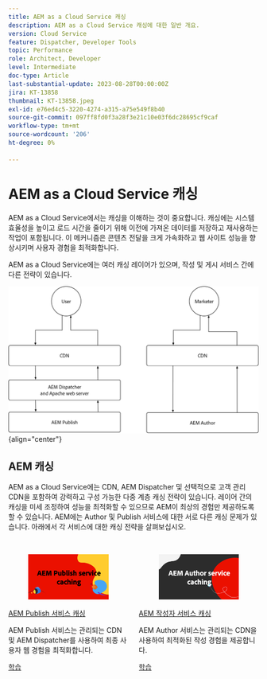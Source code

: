 ```yaml
---
title: AEM as a Cloud Service 캐싱
description: AEM as a Cloud Service 캐싱에 대한 일반 개요.
version: Cloud Service
feature: Dispatcher, Developer Tools
topic: Performance
role: Architect, Developer
level: Intermediate
doc-type: Article
last-substantial-update: 2023-08-28T00:00:00Z
jira: KT-13858
thumbnail: KT-13858.jpeg
exl-id: e76ed4c5-3220-4274-a315-a75e549f8b40
source-git-commit: 097ff8fd0f3a28f3e21c10e03f6dc28695cf9caf
workflow-type: tm+mt
source-wordcount: '206'
ht-degree: 0%

---
```


# AEM as a Cloud Service 캐싱

AEM as a Cloud Service에서는 캐싱을 이해하는 것이 중요합니다. 캐싱에는 시스템 효율성을 높이고 로드 시간을 줄이기 위해 이전에 가져온 데이터를 저장하고 재사용하는 작업이 포함됩니다. 이 메커니즘은 콘텐츠 전달을 크게 가속화하고 웹 사이트 성능을 향상시키며 사용자 경험을 최적화합니다.

AEM as a Cloud Service에는 여러 캐싱 레이어가 있으며, 작성 및 게시 서비스 간에 다른 전략이 있습니다.

![AEM as a Cloud Service 캐싱 개요](./assets/overview/all.png){align="center"}

## AEM 캐싱

AEM as a Cloud Service에는 CDN, AEM Dispatcher 및 선택적으로 고객 관리 CDN을 포함하여 강력하고 구성 가능한 다중 계층 캐싱 전략이 있습니다. 레이어 간의 캐싱을 미세 조정하여 성능을 최적화할 수 있으므로 AEM이 최상의 경험만 제공하도록 할 수 있습니다. AEM에는 Author 및 Publish 서비스에 대한 서로 다른 캐싱 문제가 있습니다. 아래에서 각 서비스에 대한 캐싱 전략을 살펴보십시오.


<div class="columns is-multiline" style="margin-top: 2rem">
    <div class="column is-half-tablet is-half-desktop is-half-widescreen" aria-label="AEM Publish service caching">
    <div class="card is-padded-small is-padded-big-mobile" style="height: 100%">
        <div class="card-image">
          <figure class="image is-16by9">
            <a href="./publish.md" title="AEM Publish 서비스" tabindex="-1">
              <img class="is-bordered-r-small" src="./assets/overview/publish-card.png" alt="AEM Publish 서비스 캐싱">
            </a>
          </figure>
        </div>
        <div class="card-content is-padded-small">
          <div class="content">
            <p class="headline is-size-6 has-text-weight-bold"><a href="./publish.md" title="AEM Publish 서비스 캐싱">AEM Publish 서비스 캐싱</a></p>
            <p class="is-size-6">AEM Publish 서비스는 관리되는 CDN 및 AEM Dispatcher를 사용하여 최종 사용자 웹 경험을 최적화합니다.</p>
            <a href="./publish.md" class="spectrum-Button spectrum-Button--outline spectrum-Button--primary spectrum-Button--sizeM">
              <span class="spectrum-Button-label has-no-wrap has-text-weight-bold">학습</span>
            </a>
          </div>
        </div>
      </div>
    </div>
    <div class="column is-half-tablet is-half-desktop is-half-widescreen" aria-label="AEM Author service caching">
        <div class="card is-padded-small is-padded-big-mobile" style="height: 100%">
            <div class="card-image">
            <figure class="image is-16by9">
                <a href="./author.md" title="AEM 작성자 서비스 캐싱" tabindex="-1">
                <img class="is-bordered-r-small" src="./assets/overview/author-card.png" alt="AEM 작성자 서비스 캐싱">
                </a>
            </figure>
            </div>
            <div class="card-content is-padded-small">
            <div class="content">
                <p class="headline is-size-6 has-text-weight-bold"><a href="./author.md" title="AEM 작성자 서비스 캐싱">AEM 작성자 서비스 캐싱</a></p>
                <p class="is-size-6">AEM Author 서비스는 관리되는 CDN을 사용하여 최적화된 작성 경험을 제공합니다.</p>
                <a href="./author.md" class="spectrum-Button spectrum-Button--outline spectrum-Button--primary spectrum-Button--sizeM">
                <span class="spectrum-Button-label has-no-wrap has-text-weight-bold">학습</span>
                </a>
            </div>
            </div>
        </div>
    </div>
</div>
